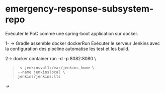 # emergency-response-subsystem-repo


Exécuter le PoC comme une spring-boot application sur docker. 

1- -> Gradle assemble docker dockerRun
Exécuter le serveur Jenkins avec la configuration des pipeline automatise les test et les build.

2-> docker container run -d -p 8082:8080 \
>     -v jenkinsvol1:/var/jenkins_home \
>     --name jenkinslocal \
>     jenkins/jenkins:lts
-> 

